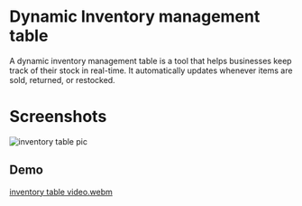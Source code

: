 
# Dynamic Inventory management table 

A dynamic inventory management table is a tool that helps businesses keep track of their stock in real-time. It automatically updates whenever items are sold, returned, or restocked.


# Screenshots
![inventory table pic](https://github.com/user-attachments/assets/7b682e67-4321-43fe-90bf-508d65328cd3)
## Demo

[inventory table video.webm](https://github.com/user-attachments/assets/afd00b25-6240-442b-9d0c-7929e26ea539)